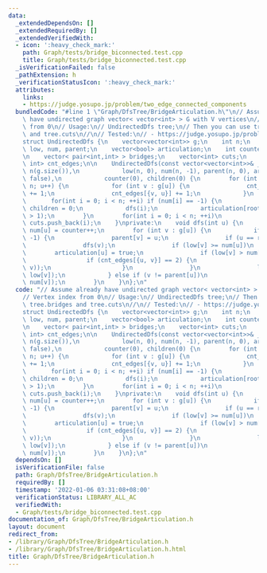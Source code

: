 ```yaml
---
data:
  _extendedDependsOn: []
  _extendedRequiredBy: []
  _extendedVerifiedWith:
  - icon: ':heavy_check_mark:'
    path: Graph/tests/bridge_biconnected.test.cpp
    title: Graph/tests/bridge_biconnected.test.cpp
  _isVerificationFailed: false
  _pathExtension: h
  _verificationStatusIcon: ':heavy_check_mark:'
  attributes:
    links:
    - https://judge.yosupo.jp/problem/two_edge_connected_components
  bundledCode: "#line 1 \"Graph/DfsTree/BridgeArticulation.h\"\n// Assume already\
    \ have undirected graph vector< vector<int> > G with V vertices\n// Vertex index\
    \ from 0\n// Usage:\n// UndirectedDfs tree;\n// Then you can use tree.bridges\
    \ and tree.cuts\n//\n// Tested:\n// - https://judge.yosupo.jp/problem/two_edge_connected_components\n\
    struct UndirectedDfs {\n    vector<vector<int>> g;\n    int n;\n    vector<int>\
    \ low, num, parent;\n    vector<bool> articulation;\n    int counter, root, children;\n\
    \n    vector< pair<int,int> > bridges;\n    vector<int> cuts;\n    map<pair<int,int>,\
    \ int> cnt_edges;\n\n    UndirectedDfs(const vector<vector<int>>& _g) : g(_g),\
    \ n(g.size()),\n            low(n, 0), num(n, -1), parent(n, 0), articulation(n,\
    \ false),\n            counter(0), children(0) {\n        for (int u = 0; u <\
    \ n; u++) {\n            for (int v : g[u]) {\n                cnt_edges[{u, v}]\
    \ += 1;\n                cnt_edges[{v, u}] += 1;\n            }\n        }\n \
    \       for(int i = 0; i < n; ++i) if (num[i] == -1) {\n            root = i;\
    \ children = 0;\n            dfs(i);\n            articulation[root] = (children\
    \ > 1);\n        }\n        for(int i = 0; i < n; ++i)\n            if (articulation[i])\
    \ cuts.push_back(i);\n    }\nprivate:\n    void dfs(int u) {\n        low[u] =\
    \ num[u] = counter++;\n        for (int v : g[u]) {\n            if (num[v] ==\
    \ -1) {\n                parent[v] = u;\n                if (u == root) children++;\n\
    \                dfs(v);\n                if (low[v] >= num[u])\n            \
    \        articulation[u] = true;\n                if (low[v] > num[u]) {\n   \
    \                 if (cnt_edges[{u, v}] == 2) {\n                        bridges.push_back(make_pair(u,\
    \ v));\n                    }\n                }\n                low[u] = min(low[u],\
    \ low[v]);\n            } else if (v != parent[u])\n                low[u] = min(low[u],\
    \ num[v]);\n        }\n    }\n};\n"
  code: "// Assume already have undirected graph vector< vector<int> > G with V vertices\n\
    // Vertex index from 0\n// Usage:\n// UndirectedDfs tree;\n// Then you can use\
    \ tree.bridges and tree.cuts\n//\n// Tested:\n// - https://judge.yosupo.jp/problem/two_edge_connected_components\n\
    struct UndirectedDfs {\n    vector<vector<int>> g;\n    int n;\n    vector<int>\
    \ low, num, parent;\n    vector<bool> articulation;\n    int counter, root, children;\n\
    \n    vector< pair<int,int> > bridges;\n    vector<int> cuts;\n    map<pair<int,int>,\
    \ int> cnt_edges;\n\n    UndirectedDfs(const vector<vector<int>>& _g) : g(_g),\
    \ n(g.size()),\n            low(n, 0), num(n, -1), parent(n, 0), articulation(n,\
    \ false),\n            counter(0), children(0) {\n        for (int u = 0; u <\
    \ n; u++) {\n            for (int v : g[u]) {\n                cnt_edges[{u, v}]\
    \ += 1;\n                cnt_edges[{v, u}] += 1;\n            }\n        }\n \
    \       for(int i = 0; i < n; ++i) if (num[i] == -1) {\n            root = i;\
    \ children = 0;\n            dfs(i);\n            articulation[root] = (children\
    \ > 1);\n        }\n        for(int i = 0; i < n; ++i)\n            if (articulation[i])\
    \ cuts.push_back(i);\n    }\nprivate:\n    void dfs(int u) {\n        low[u] =\
    \ num[u] = counter++;\n        for (int v : g[u]) {\n            if (num[v] ==\
    \ -1) {\n                parent[v] = u;\n                if (u == root) children++;\n\
    \                dfs(v);\n                if (low[v] >= num[u])\n            \
    \        articulation[u] = true;\n                if (low[v] > num[u]) {\n   \
    \                 if (cnt_edges[{u, v}] == 2) {\n                        bridges.push_back(make_pair(u,\
    \ v));\n                    }\n                }\n                low[u] = min(low[u],\
    \ low[v]);\n            } else if (v != parent[u])\n                low[u] = min(low[u],\
    \ num[v]);\n        }\n    }\n};\n"
  dependsOn: []
  isVerificationFile: false
  path: Graph/DfsTree/BridgeArticulation.h
  requiredBy: []
  timestamp: '2022-01-06 03:31:08+08:00'
  verificationStatus: LIBRARY_ALL_AC
  verifiedWith:
  - Graph/tests/bridge_biconnected.test.cpp
documentation_of: Graph/DfsTree/BridgeArticulation.h
layout: document
redirect_from:
- /library/Graph/DfsTree/BridgeArticulation.h
- /library/Graph/DfsTree/BridgeArticulation.h.html
title: Graph/DfsTree/BridgeArticulation.h
---
```

